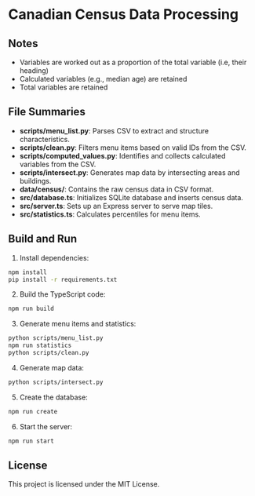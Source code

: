 # Canadian Census Data Processing

## Notes

-   Variables are worked out as a proportion of the total variable (i.e, their heading)
-   Calculated variables (e.g., median age) are retained
-   Total variables are retained

## File Summaries

-   **scripts/menu_list.py**: Parses CSV to extract and structure characteristics.
-   **scripts/clean.py**: Filters menu items based on valid IDs from the CSV.
-   **scripts/computed_values.py**: Identifies and collects calculated variables from the CSV.
-   **scripts/intersect.py**: Generates map data by intersecting areas and buildings.
-   **data/census/**: Contains the raw census data in CSV format.
-   **src/database.ts**: Initializes SQLite database and inserts census data.
-   **src/server.ts**: Sets up an Express server to serve map tiles.
-   **src/statistics.ts**: Calculates percentiles for menu items.

## Build and Run

1. Install dependencies:

```bash
npm install
pip install -r requirements.txt
```

2. Build the TypeScript code:

```bash
npm run build
```

3. Generate menu items and statistics:

```bash
python scripts/menu_list.py
npm run statistics
python scripts/clean.py
```

4. Generate map data:

```bash
python scripts/intersect.py
```

5. Create the database:

```bash
npm run create
```

6. Start the server:

```bash
npm run start
```

## License

This project is licensed under the MIT License.
